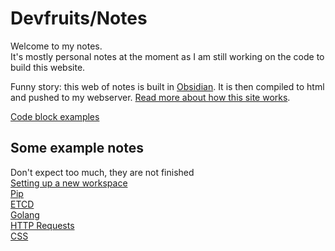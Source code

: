 # Devfruits/Notes   
   
Welcome to my notes.   
It's mostly personal notes at the moment as I am still working on the code to build this website.   
   
Funny story: this web of notes is built in [Obsidian](../../Private/Obsidian/Obsidian.md). It is then compiled to html and pushed to my webserver. [Read more about how this site works](Building%2520Devfruits.md).   
   
[Code block examples](Code%2520block%2520examples.md)   
   
## Some example notes    
Don't expect too much, they are not finished   
[Setting up a new workspace](Setting%2520up%2520a%2520new%2520workspace.md)   
[Pip](Pip.md)   
[ETCD](ETCD.md)   
[Golang](Go.md)   
[HTTP Requests](HTTP%2520Requests.md)   
[CSS](CSS.md)